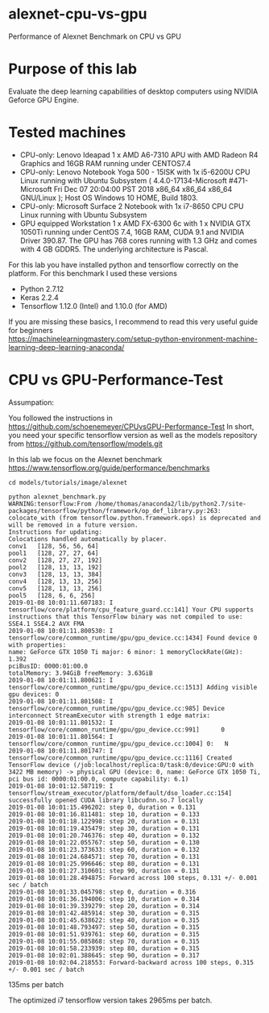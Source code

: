 # alexnet-cpu-vs-gpu
Performance of Alexnet Benchmark on CPU vs GPU


# Purpose of this lab

Evaluate the deep learning capabilities of desktop computers using NVIDIA Geforce GPU Engine. 


# Tested machines

- CPU-only: Lenovo Ideapad 1 x AMD A6-7310 APU with AMD Radeon R4 Graphics and 16GB RAM running under CENTOS7.4   
- CPU-only: Lenovo Notebook Yoga 500 - 15ISK with 1x i5-6200U CPU Linux running with Ubuntu Subsystem ( 4.4.0-17134-Microsoft #471-Microsoft Fri Dec 07 20:04:00 PST 2018 x86_64 x86_64 x86_64 GNU/Linux ); Host OS Windows 10 HOME, Build 1803.   
- CPU-only: Microsoft Surface 2 Notebook with 1x i7-8650 CPU CPU Linux running with Ubuntu Subsystem
- GPU equipped Workstation 1 x AMD FX-6300 6c with 1 x NVIDIA GTX 1050Ti running under CentOS 7.4, 16GB RAM, CUDA 9.1 and NVIDIA Driver 390.87. The GPU has 768 cores running with 1.3 GHz and comes with 4 GB GDDR5. The underlying architecture is Pascal.    

For this lab you have installed python and tensorflow correctly on the platform. For this benchmark I used these versions     
- Python 2.7.12   
- Keras 2.2.4  
- Tensorflow 1.12.0 (Intel)  and 1.10.0 (for AMD)  

If you are missing these basics, I recommend to read this very useful guide for beginners    
https://machinelearningmastery.com/setup-python-environment-machine-learning-deep-learning-anaconda/

# CPU vs GPU-Performance-Test

Assumpation: 

You followed the instructions in https://github.com/schoenemeyer/CPUvsGPU-Performance-Test
In short, you need your specific tensorflow version as well as the models repository from https://github.com/tensorflow/models.git

In this lab we focus on the Alexnet benchmark
https://www.tensorflow.org/guide/performance/benchmarks

```
cd models/tutorials/image/alexnet

python alexnet_benchmark.py
WARNING:tensorflow:From /home/thomas/anaconda2/lib/python2.7/site-packages/tensorflow/python/framework/op_def_library.py:263: colocate_with (from tensorflow.python.framework.ops) is deprecated and will be removed in a future version.
Instructions for updating:
Colocations handled automatically by placer.
conv1   [128, 56, 56, 64]
pool1   [128, 27, 27, 64]
conv2   [128, 27, 27, 192]
pool2   [128, 13, 13, 192]
conv3   [128, 13, 13, 384]
conv4   [128, 13, 13, 256]
conv5   [128, 13, 13, 256]
pool5   [128, 6, 6, 256]
2019-01-08 10:01:11.607183: I tensorflow/core/platform/cpu_feature_guard.cc:141] Your CPU supports instructions that this TensorFlow binary was not compiled to use: SSE4.1 SSE4.2 AVX FMA
2019-01-08 10:01:11.800530: I tensorflow/core/common_runtime/gpu/gpu_device.cc:1434] Found device 0 with properties: 
name: GeForce GTX 1050 Ti major: 6 minor: 1 memoryClockRate(GHz): 1.392
pciBusID: 0000:01:00.0
totalMemory: 3.94GiB freeMemory: 3.63GiB
2019-01-08 10:01:11.800621: I tensorflow/core/common_runtime/gpu/gpu_device.cc:1513] Adding visible gpu devices: 0
2019-01-08 10:01:11.801508: I tensorflow/core/common_runtime/gpu/gpu_device.cc:985] Device interconnect StreamExecutor with strength 1 edge matrix:
2019-01-08 10:01:11.801532: I tensorflow/core/common_runtime/gpu/gpu_device.cc:991]      0 
2019-01-08 10:01:11.801564: I tensorflow/core/common_runtime/gpu/gpu_device.cc:1004] 0:   N 
2019-01-08 10:01:11.801747: I tensorflow/core/common_runtime/gpu/gpu_device.cc:1116] Created TensorFlow device (/job:localhost/replica:0/task:0/device:GPU:0 with 3422 MB memory) -> physical GPU (device: 0, name: GeForce GTX 1050 Ti, pci bus id: 0000:01:00.0, compute capability: 6.1)
2019-01-08 10:01:12.587119: I tensorflow/stream_executor/platform/default/dso_loader.cc:154] successfully opened CUDA library libcudnn.so.7 locally
2019-01-08 10:01:15.496202: step 0, duration = 0.131
2019-01-08 10:01:16.811481: step 10, duration = 0.133
2019-01-08 10:01:18.122998: step 20, duration = 0.131
2019-01-08 10:01:19.435479: step 30, duration = 0.131
2019-01-08 10:01:20.746376: step 40, duration = 0.132
2019-01-08 10:01:22.055767: step 50, duration = 0.130
2019-01-08 10:01:23.373633: step 60, duration = 0.132
2019-01-08 10:01:24.684571: step 70, duration = 0.131
2019-01-08 10:01:25.996646: step 80, duration = 0.131
2019-01-08 10:01:27.310601: step 90, duration = 0.131
2019-01-08 10:01:28.494875: Forward across 100 steps, 0.131 +/- 0.001 sec / batch
2019-01-08 10:01:33.045798: step 0, duration = 0.316
2019-01-08 10:01:36.194006: step 10, duration = 0.314
2019-01-08 10:01:39.339279: step 20, duration = 0.314
2019-01-08 10:01:42.485914: step 30, duration = 0.315
2019-01-08 10:01:45.638622: step 40, duration = 0.315
2019-01-08 10:01:48.793497: step 50, duration = 0.315
2019-01-08 10:01:51.939761: step 60, duration = 0.315
2019-01-08 10:01:55.085868: step 70, duration = 0.315
2019-01-08 10:01:58.233939: step 80, duration = 0.315
2019-01-08 10:02:01.388645: step 90, duration = 0.317
2019-01-08 10:02:04.218553: Forward-backward across 100 steps, 0.315 +/- 0.001 sec / batch

```

135ms per batch 

The optimized i7 tensorflow version takes 2965ms per batch.






